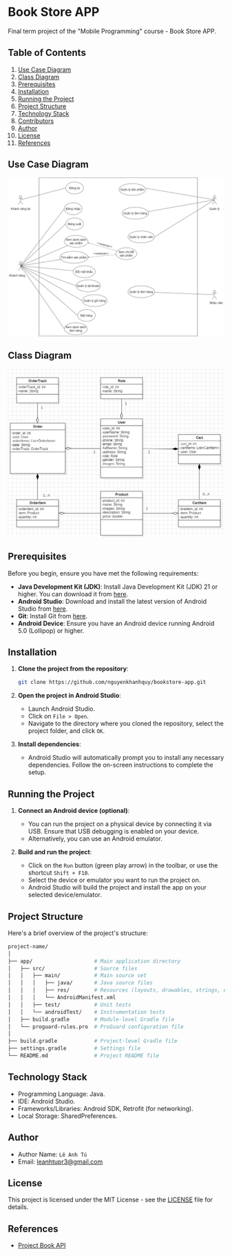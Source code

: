 # Book Store APP

Final term project of the "Mobile Programming" course - Book Store APP.

## Table of Contents

1. [Use Case Diagram](#use-case-diagram)
1. [Class Diagram](#class-diagram)
1. [Prerequisites](#prerequisites)
1. [Installation](#installation)
1. [Running the Project](#running-the-project)
1. [Project Structure](#project-structure)
1. [Technology Stack](#technology-stack)
1. [Contributors](#contributors)
1. [Author](#author)
1. [License](#license)
1. [References](#references)

## Use Case Diagram

![Use Case Diagram](./assets/usecase_diagram.jpg)

## Class Diagram

![Class Diagram](./assets/class_diagram.jpg)

## Prerequisites

Before you begin, ensure you have met the following requirements:

- **Java Development Kit (JDK)**: Install Java Development Kit (JDK) 21 or higher. You can download it from [here](https://www.oracle.com/java/technologies/javase-downloads.html).
- **Android Studio**: Download and install the latest version of Android Studio from [here](https://developer.android.com/studio).
- **Git**: Install Git from [here](https://git-scm.com/).
- **Android Device**: Ensure you have an Android device running Android 5.0 (Lollipop) or higher.

## Installation

1. **Clone the project from the repository**:

    ```sh
    git clone https://github.com/nguyenkhanhquy/bookstore-app.git
    ```

1. **Open the project in Android Studio**:

    - Launch Android Studio.
    - Click on `File > Open`.
    - Navigate to the directory where you cloned the repository, select the project folder, and click `OK`.

1. **Install dependencies**:

    - Android Studio will automatically prompt you to install any necessary dependencies. Follow the on-screen instructions to complete the setup.

## Running the Project

1. **Connect an Android device (optional)**:

    - You can run the project on a physical device by connecting it via USB. Ensure that USB debugging is enabled on your device.
    - Alternatively, you can use an Android emulator.

1. **Build and run the project**:

    - Click on the `Run` button (green play arrow) in the toolbar, or use the shortcut `Shift + F10`.
    - Select the device or emulator you want to run the project on.
    - Android Studio will build the project and install the app on your selected device/emulator.

## Project Structure

Here's a brief overview of the project's structure:

```sh
project-name/
│
├── app/                    # Main application directory
│   ├── src/                # Source files
│   │   ├── main/           # Main source set
│   │   │   ├── java/       # Java source files
│   │   │   ├── res/        # Resources (layouts, drawables, strings, etc.)
│   │   │   └── AndroidManifest.xml
│   │   ├── test/           # Unit tests
│   │   └── androidTest/    # Instrumentation tests
│   ├── build.gradle        # Module-level Gradle file
│   └── proguard-rules.pro  # ProGuard configuration file
│
├── build.gradle            # Project-level Gradle file
├── settings.gradle         # Settings file
└── README.md               # Project README file
```

## Technology Stack

- Programming Language: Java.
- IDE: Android Studio.
- Frameworks/Libraries: Android SDK, Retrofit (for networking).
- Local Storage: SharedPreferences.



## Author

- Author Name: `Lê Anh Tú`
- Email: <leanhtupr3@gmail.com>

## License

This project is licensed under the MIT License - see the [LICENSE](https://github.com/nguyenkhanhquy/bookstore-app/blob/main/LICENSE) file for details.

## References

- [Project Book API](https://github.com/nguyenkhanhquy/bookstore-api)
